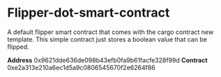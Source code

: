 # Flipper-dot-smart-contract
A default flipper smart contract that comes with the cargo contract new template. This simple contract just stores a boolean value that can be flipped.

**Address** 0x9621dde636de098b43efb0fa9b61facfe328f99d
**Contract** 0xe2a313e210a6ec1d5a9c0806545670f2e6264f86
